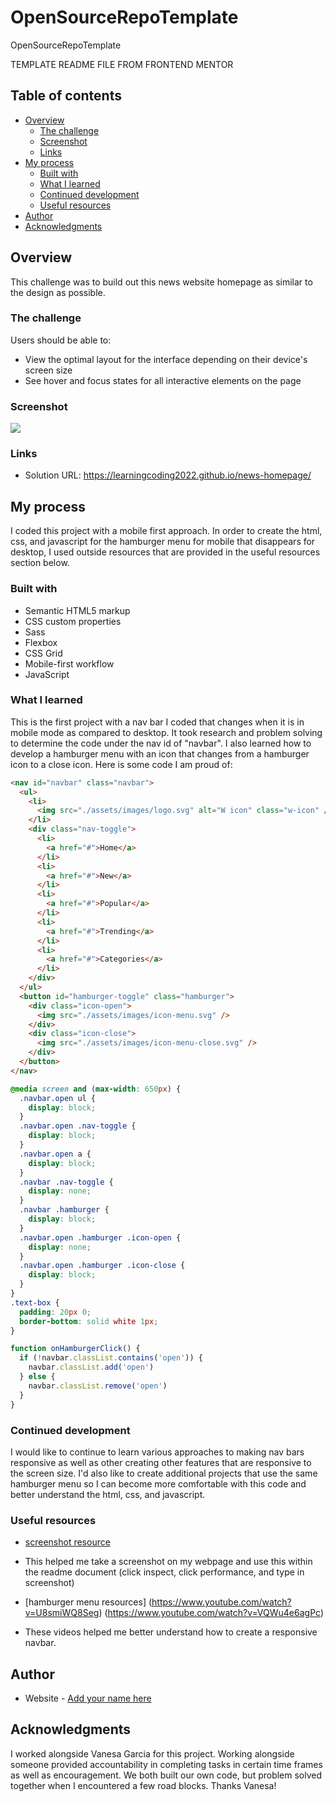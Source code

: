 # OpenSourceRepoTemplate

OpenSourceRepoTemplate

TEMPLATE README FILE FROM FRONTEND MENTOR

## Table of contents

- [Overview](#overview)
  - [The challenge](#the-challenge)
  - [Screenshot](#screenshot)
  - [Links](#links)
- [My process](#my-process)
  - [Built with](#built-with)
  - [What I learned](#what-i-learned)
  - [Continued development](#continued-development)
  - [Useful resources](#useful-resources)
- [Author](#author)
- [Acknowledgments](#acknowledgments)

## Overview

This challenge was to build out this news website homepage as similar to the design as possible.

### The challenge

Users should be able to:

- View the optimal layout for the interface depending on their device's screen size
- See hover and focus states for all interactive elements on the page

### Screenshot

![](./assets/images/learningcoding2022.github.io_news-homepage_.png)

### Links

- Solution URL: https://learningcoding2022.github.io/news-homepage/

## My process

I coded this project with a mobile first approach. In order to create the html, css, and javascript for the hamburger menu for mobile that disappears for desktop, I used outside resources that are provided in the useful resources section below.

### Built with

- Semantic HTML5 markup
- CSS custom properties
- Sass
- Flexbox
- CSS Grid
- Mobile-first workflow
- JavaScript

### What I learned

This is the first project with a nav bar I coded that changes when it is in mobile mode as compared to desktop. It took research and problem solving to determine the code under the nav id of "navbar". I also learned how to develop a hamburger menu with an icon that changes from a hamburger icon to a close icon. Here is some code I am proud of:

```html
<nav id="navbar" class="navbar">
  <ul>
    <li>
      <img src="./assets/images/logo.svg" alt="W icon" class="w-icon" />
    </li>
    <div class="nav-toggle">
      <li>
        <a href="#">Home</a>
      </li>
      <li>
        <a href="#">New</a>
      </li>
      <li>
        <a href="#">Popular</a>
      </li>
      <li>
        <a href="#">Trending</a>
      </li>
      <li>
        <a href="#">Categories</a>
      </li>
    </div>
  </ul>
  <button id="hamburger-toggle" class="hamburger">
    <div class="icon-open">
      <img src="./assets/images/icon-menu.svg" />
    </div>
    <div class="icon-close">
      <img src="./assets/images/icon-menu-close.svg" />
    </div>
  </button>
</nav>
```

```css
@media screen and (max-width: 650px) {
  .navbar.open ul {
    display: block;
  }
  .navbar.open .nav-toggle {
    display: block;
  }
  .navbar.open a {
    display: block;
  }
  .navbar .nav-toggle {
    display: none;
  }
  .navbar .hamburger {
    display: block;
  }
  .navbar.open .hamburger .icon-open {
    display: none;
  }
  .navbar.open .hamburger .icon-close {
    display: block;
  }
}
.text-box {
  padding: 20px 0;
  border-bottom: solid white 1px;
}
```

```js
function onHamburgerClick() {
  if (!navbar.classList.contains('open')) {
    navbar.classList.add('open')
  } else {
    navbar.classList.remove('open')
  }
}
```

### Continued development

I would like to continue to learn various approaches to making nav bars responsive as well as other creating other features that are responsive to the screen size. I'd also like to create additional projects that use the same hamburger menu so I can become more comfortable with this code and better understand the html, css, and javascript.

### Useful resources

- [screenshot resource](https://www.google.com/search?q=what+is+the+best+way+to+get+a+screenshot+of+my+webpage+for+a+readme+file&oq=what+is+the+best+way+to+get+a+screenshot+of+my+webpage+for+a+readme+file&gs_lcrp=EgZjaHJvbWUyBggAEEUYOdIBCTE4OTU3ajBqN6gCALACAA&sourceid=chrome&ie=UTF-8#fpstate=ive&vld=cid:db6142bc,vid:f6U1ak8TRj0,st:23)
- This helped me take a screenshot on my webpage and use this within the readme document (click inspect, click performance, and type in screenshot)

- [hamburger menu resources]
  (https://www.youtube.com/watch?v=U8smiWQ8Seg)
  (https://www.youtube.com/watch?v=VQWu4e6agPc)
- These videos helped me better understand how to create a responsive navbar.

## Author

- Website - [Add your name here](https://learningcoding2022.github.io/Portfolio-page/)

## Acknowledgments

I worked alongside Vanesa Garcia for this project. Working alongside someone provided accountability in completing tasks in certain time frames as well as encouragement. We both built our own code, but problem solved together when I encountered a few road blocks. Thanks Vanesa!
